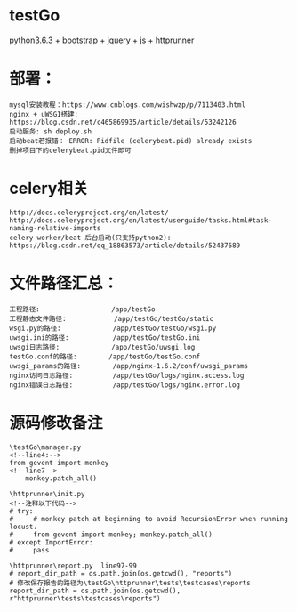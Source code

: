 testGo
======

python3.6.3 + bootstrap + jquery + js + httprunner

部署：
======
    mysql安装教程：https://www.cnblogs.com/wishwzp/p/7113403.html
    nginx + uWSGI搭建: https://blog.csdn.net/c465869935/article/details/53242126
    启动服务: sh deploy.sh
    启动beat若报错： ERROR: Pidfile (celerybeat.pid) already exists
    删掉项目下的celerybeat.pid文件即可

celery相关
======
    http://docs.celeryproject.org/en/latest/
    http://docs.celeryproject.org/en/latest/userguide/tasks.html#task-naming-relative-imports
    celery worker/beat 后台启动(只支持python2): https://blog.csdn.net/qq_18863573/article/details/52437689

文件路径汇总：
======
    工程路径:                  /app/testGo
    工程静态文件路径:            /app/testGo/testGo/static
    wsgi.py的路径:             /app/testGo/testGo/wsgi.py
    uwsgi.ini的路径:           /app/testGo/testGo.ini
    uwsgi日志路径:             /app/testGo/uwsgi.log
    testGo.conf的路径:        /app/testGo/testGo.conf
    uwsgi_params的路径:        /app/nginx-1.6.2/conf/uwsgi_params
    nginx访问日志路径:          /app/testGo/logs/nginx.access.log
    nginx错误日志路径:          /app/testGo/logs/nginx.error.log

源码修改备注
======
    \testGo\manager.py
    <!--line4:-->
    from gevent import monkey
    <!--line7-->
        monkey.patch_all()

    \httprunner\init.py
    <!--注释以下代码-->
    # try:
    #     # monkey patch at beginning to avoid RecursionError when running locust.
    #     from gevent import monkey; monkey.patch_all()
    # except ImportError:
    #     pass

    \httprunner\report.py  line97-99
    # report_dir_path = os.path.join(os.getcwd(), "reports")
    # 修改保存报告的路径为\testGo\httprunner\tests\testcases\reports
    report_dir_path = os.path.join(os.getcwd(), r"httprunner\tests\testcases\reports")


